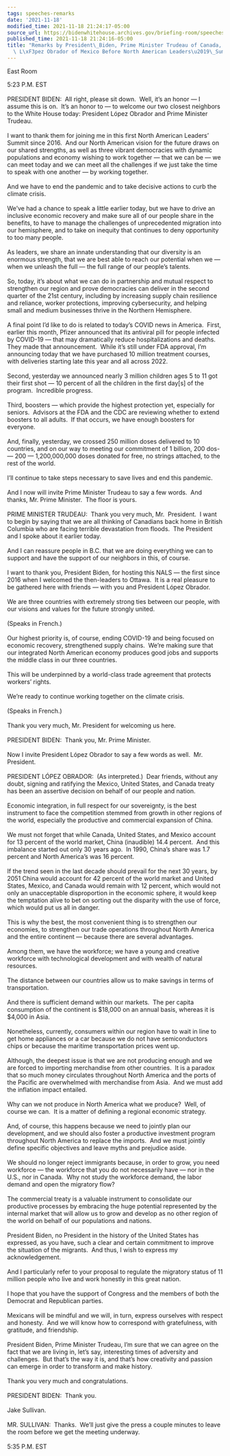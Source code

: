 ```yaml
---
tags: speeches-remarks
date: '2021-11-18'
modified_time: 2021-11-18 21:24:17-05:00
source_url: https://bidenwhitehouse.archives.gov/briefing-room/speeches-remarks/2021/11/18/remarks-by-president-biden-prime-minister-trudeau-of-canada-and-president-lopez-obrador-of-mexico-before-north-american-leaders-summit/
published_time: 2021-11-18 21:24:16-05:00
title: "Remarks by President\_Biden, Prime Minister Trudeau of Canada, and President\
  \ L\xF3pez Obrador of Mexico Before North American Leaders\u2019\_Summit"
---
```

 
East Room

5:23 P.M. EST  
   
PRESIDENT BIDEN:  All right, please sit down.  Well, it’s an honor — I
assume this is on.  It’s an honor to — to welcome our two closest
neighbors to the White House today: President López Obrador and Prime
Minister Trudeau.   
   
I want to thank them for joining me in this first North American
Leaders’ Summit since 2016.  And our North American vision for the
future draws on our shared strengths, as well as three vibrant
democracies with dynamic populations and economy wishing to work
together — that we can be — we can meet today and we can meet all the
challenges if we just take the time to speak with one another — by
working together.   
   
And we have to end the pandemic and to take decisive actions to curb the
climate crisis.   
   
We’ve had a chance to speak a little earlier today, but we have to drive
an inclusive economic recovery and make sure all of our people share in
the benefits, to have to manage the challenges of unprecedented
migration into our hemisphere, and to take on inequity that continues to
deny opportunity to too many people.   
   
As leaders, we share an innate understanding that our diversity is an
enormous strength, that we are best able to reach our potential when we
— when we unleash the full — the full range of our people’s talents.   
   
So, today, it’s about what we can do in partnership and mutual respect
to strengthen our region and prove democracies can deliver in the second
quarter of the 21st century, including by increasing supply chain
resilience and reliance, worker protections, improving cybersecurity,
and helping small and medium businesses thrive in the Northern
Hemisphere.   
   
A final point I’d like to do is related to today’s COVID news in
America.  First, earlier this month, Pfizer announced that its antiviral
pill for people infected by COVID-19 — that may dramatically reduce
hospitalizations and deaths.  They made that announcement.  While it’s
still under FDA approval, I’m announcing today that we have purchased 10
million treatment courses, with deliveries starting late this year and
all across 2022.  
   
Second, yesterday we announced nearly 3 million children ages 5 to 11
got their first shot — 10 percent of all the children in the first
day\[s\] of the program.  Incredible progress.  
   
Third, boosters — which provide the highest protection yet, especially
for seniors.  Advisors at the FDA and the CDC are reviewing whether to
extend boosters to all adults.  If that occurs, we have enough boosters
for everyone.   
   
And, finally, yesterday, we crossed 250 million doses delivered to 10
countries, and on our way to meeting our commitment of 1 billion, 200
dos- — 200 — 1,200,000,000 doses donated for free, no strings attached,
to the rest of the world.  
   
I’ll continue to take steps necessary to save lives and end this
pandemic.   
   
And I now will invite Prime Minister Trudeau to say a few words.  And
thanks, Mr. Prime Minister.  The floor is yours.    
   
PRIME MINISTER TRUDEAU:  Thank you very much, Mr.  President.  I want to
begin by saying that we are all thinking of Canadians back home in
British Columbia who are facing terrible devastation from floods.  The
President and I spoke about it earlier today.   
   
And I can reassure people in B.C. that we are doing everything we can to
support and have the support of our neighbors in this, of course.   
   
I want to thank you, President Biden, for hosting this NALS — the first
since 2016 when I welcomed the then-leaders to Ottawa.  It is a real
pleasure to be gathered here with friends — with you and President López
Obrador.   
   
We are three countries with extremely strong ties between our people,
with our visions and values for the future strongly united.   
   
(Speaks in French.)  
   
Our highest priority is, of course, ending COVID-19 and being focused on
economic recovery, strengthened supply chains.  We’re making sure that
our integrated North American economy produces good jobs and supports
the middle class in our three countries.   
   
This will be underpinned by a world-class trade agreement that protects
workers’ rights.   
   
We’re ready to continue working together on the climate crisis.   
   
(Speaks in French.)  
   
Thank you very much, Mr. President for welcoming us here.  
   
PRESIDENT BIDEN:  Thank you, Mr. Prime Minister.  
   
Now I invite President López Obrador to say a few words as well.  Mr.
President.   
   
PRESIDENT LÓPEZ OBRADOR:  (As interpreted.)  Dear friends, without any
doubt, signing and ratifying the Mexico, United States, and Canada
treaty has been an assertive decision on behalf of our people and
nation.   
   
Economic integration, in full respect for our sovereignty, is the best
instrument to face the competition stemmed from growth in other regions
of the world, especially the productive and commercial expansion of
China.   
   
We must not forget that while Canada, United States, and Mexico account
for 13 percent of the world market, China (inaudible) 14.4 percent.  And
this imbalance started out only 30 years ago.  In 1990, China’s share
was 1.7 percent and North America’s was 16 percent.   
   
If the trend seen in the last decade should prevail for the next 30
years, by 2051 China would account for 42 percent of the world market
and United States, Mexico, and Canada would remain with 12 percent,
which would not only an unacceptable disproportion in the economic
sphere, it would keep the temptation alive to bet on sorting out the
disparity with the use of force, which would put us all in danger.   
   
This is why the best, the most convenient thing is to strengthen our
economies, to strengthen our trade operations throughout North America
and the entire continent — because there are several advantages.   
   
Among them, we have the workforce; we have a young and creative
workforce with technological development and with wealth of natural
resources.  
   
The distance between our countries allow us to make savings in terms of
transportation.   
   
And there is sufficient demand within our markets.  The per capita
consumption of the continent is $18,000 on an annual basis, whereas it
is $4,000 in Asia.   
   
Nonetheless, currently, consumers within our region have to wait in line
to get home appliances or a car because we do not have semiconductors
chips or because the maritime transportation prices went up.   
   
Although, the deepest issue is that we are not producing enough and we
are forced to importing merchandise from other countries.  It is a
paradox that so much money circulates throughout North America and the
ports of the Pacific are overwhelmed with merchandise from Asia.  And we
must add the inflation impact entailed.   
   
Why can we not produce in North America what we produce?  Well, of
course we can.  It is a matter of defining a regional economic
strategy.   
   
And, of course, this happens because we need to jointly plan our
development, and we should also foster a productive investment program
throughout North America to replace the imports.  And we must jointly
define specific objectives and leave myths and prejudice aside.  
   
We should no longer reject immigrants because, in order to grow, you
need workforce — the workforce that you do not necessarily have — nor in
the U.S., nor in Canada.  Why not study the workforce demand, the labor
demand and open the migratory flow?   
   
The commercial treaty is a valuable instrument to consolidate our
productive processes by embracing the huge potential represented by the
internal market that will allow us to grow and develop as no other
region of the world on behalf of our populations and nations.   
   
President Biden, no President in the history of the United States has
expressed, as you have, such a clear and certain commitment to improve
the situation of the migrants.  And thus, I wish to express my
acknowledgement.  
   
And I particularly refer to your proposal to regulate the migratory
status of 11 million people who live and work honestly in this great
nation.   
   
I hope that you have the support of Congress and the members of both the
Democrat and Republican parties.   
   
Mexicans will be mindful and we will, in turn, express ourselves with
respect and honesty.  And we will know how to correspond with
gratefulness, with gratitude, and friendship.   
   
President Biden, Prime Minister Trudeau, I’m sure that we can agree on
the fact that we are living in, let’s say, interesting times of
adversity and challenges.  But that’s the way it is, and that’s how
creativity and passion can emerge in order to transform and make
history.   
   
Thank you very much and congratulations.  
   
PRESIDENT BIDEN:  Thank you.  
   
Jake Sullivan.  
   
MR. SULLIVAN:  Thanks.  We’ll just give the press a couple minutes to
leave the room before we get the meeting underway.  
   
5:35 P.M. EST
